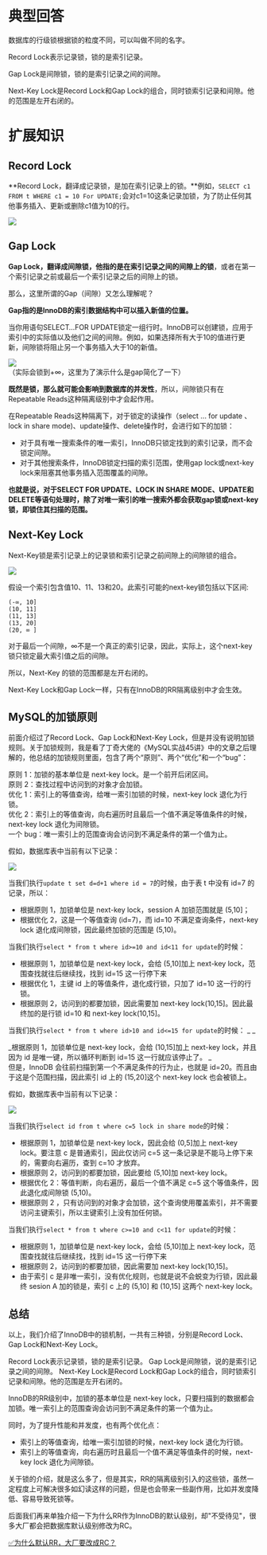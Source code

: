 # 典型回答
数据库的行级锁根据锁的粒度不同，可以叫做不同的名字。

Record Lock表示记录锁，锁的是索引记录。 

Gap Lock是间隙锁，锁的是索引记录之间的间隙。 

Next-Key Lock是Record Lock和Gap Lock的组合，同时锁索引记录和间隙。他的范围是左开右闭的。

# 扩展知识
## Record Lock

**Record Lock，翻译成记录锁，是加在索引记录上的锁。**例如，`SELECT c1 FROM t WHERE c1 = 10 For UPDATE;`会对c1=10这条记录加锁，为了防止任何其他事务插入、更新或删除c1值为10的行。

![](http://www.hollischuang.com/wp-content/uploads/2022/03/16313419014489.jpg#id=HK0bm&originHeight=326&originWidth=759&originalType=binary&ratio=1&rotation=0&showTitle=false&status=done&style=none&title=)

## Gap Lock

**Gap Lock，翻译成间隙锁，他指的是在索引记录之间的间隙上的锁**，或者在第一个索引记录之前或最后一个索引记录之后的间隙上的锁。

那么，这里所谓的Gap（间隙）又怎么理解呢？

**Gap指的是InnoDB的索引数据结构中可以插入新值的位置。**

当你用语句SELECT…FOR UPDATE锁定一组行时。InnoDB可以创建锁，应用于索引中的实际值以及他们之间的间隙。例如，如果选择所有大于10的值进行更新，间隙锁将阻止另一个事务插入大于10的新值。

![](http://www.hollischuang.com/wp-content/uploads/2022/03/16313418798174.jpg#id=azdRB&originHeight=308&originWidth=708&originalType=binary&ratio=1&rotation=0&showTitle=false&status=done&style=none&title=)<br />（实际会锁到+∞，这里为了演示什么是gap简化了一下）

**既然是锁，那么就可能会影响到数据库的并发性**，所以，间隙锁只有在Repeatable Reads这种隔离级别中才会起作用。

在Repeatable Reads这种隔离下，对于锁定的读操作（select ... for update 、 lock in share mode)、update操作、delete操作时，会进行如下的加锁：

-  对于具有唯一搜索条件的唯一索引，InnoDB只锁定找到的索引记录，而不会锁定间隙。 
-  对于其他搜索条件，InnoDB锁定扫描的索引范围，使用gap lock或next-key lock来阻塞其他事务插入范围覆盖的间隙。 

**也就是说，对于SELECT FOR UPDATE、LOCK IN SHARE MODE、UPDATE和DELETE等语句处理时，除了对唯一索引的唯一搜索外都会获取gap锁或next-key锁，即锁住其扫描的范围。**

## Next-Key Lock

Next-Key锁是索引记录上的记录锁和索引记录之前间隙上的间隙锁的组合。

![](http://www.hollischuang.com/wp-content/uploads/2022/03/16313418544575.jpg#id=xFyFF&originHeight=359&originWidth=823&originalType=binary&ratio=1&rotation=0&showTitle=false&status=done&style=none&title=)

假设一个索引包含值10、11、13和20。此索引可能的next-key锁包括以下区间:

```
(-∞, 10]
(10, 11]
(11, 13]
(13, 20]
(20, ∞ ]
```

对于最后一个间隙，∞不是一个真正的索引记录，因此，实际上，这个next-key锁只锁定最大索引值之后的间隙。

所以，Next-Key 的锁的范围都是左开右闭的。

Next-Key Lock和Gap Lock一样，只有在InnoDB的RR隔离级别中才会生效。

## MySQL的加锁原则

前面介绍过了Record Lock、Gap Lock和Next-Key Lock，但是并没有说明加锁规则。关于加锁规则，我是看了丁奇大佬的《MySQL实战45讲》中的文章之后理解的，他总结的加锁规则里面，包含了两个“原则”、两个“优化”和一个“bug”：

原则 1：加锁的基本单位是 next-key lock。是一个前开后闭区间。 <br />原则 2：查找过程中访问到的对象才会加锁。 <br />优化 1：索引上的等值查询，给唯一索引加锁的时候，next-key lock 退化为行锁。 <br />优化 2：索引上的等值查询，向右遍历时且最后一个值不满足等值条件的时候，next-key lock 退化为间隙锁。 <br />一个 bug：唯一索引上的范围查询会访问到不满足条件的第一个值为止。

假如，数据库表中当前有以下记录：

![](http://www.hollischuang.com/wp-content/uploads/2022/03/16313425680103.jpg#id=r7Rb7&originHeight=227&originWidth=1005&originalType=binary&ratio=1&rotation=0&showTitle=false&status=done&style=none&title=)

当我们执行`update t set d=d+1 where id = 7`的时候，由于表 t 中没有 id=7 的记录，所以：

- 根据原则 1，加锁单位是 next-key lock，session A 加锁范围就是 (5,10]；
- 根据优化 2，这是一个等值查询 (id=7)，而 id=10 不满足查询条件，next-key lock 退化成间隙锁，因此最终加锁的范围是 (5,10)。

当我们执行`select * from t where id>=10 and id<11 for update`的时候：

- 根据原则 1，加锁单位是 next-key lock，会给 (5,10]加上 next-key lock，范围查找就往后继续找，找到 id=15 这一行停下来
- 根据优化 1，主键 id 上的等值条件，退化成行锁，只加了 id=10 这一行的行锁。
- 根据原则 2，访问到的都要加锁，因此需要加 next-key lock(10,15]。因此最终加的是行锁 id=10 和 next-key lock(10,15]。

当我们执行`select * from t where id>10 and id<=15 for update`的时候： _ _

_根据原则 1，加锁单位是 next-key lock，会给 (10,15]加上 next-key lock，并且因为 id 是唯一键，所以循环判断到 id=15 这一行就应该停止了。 _ <br />但是，InnoDB 会往前扫描到第一个不满足条件的行为止，也就是 id=20。而且由于这是个范围扫描，因此索引 id 上的 (15,20]这个 next-key lock 也会被锁上。

假如，数据库表中当前有以下记录：

![](http://www.hollischuang.com/wp-content/uploads/2022/03/16313428606603.jpg#id=Yk2lx&originHeight=242&originWidth=1013&originalType=binary&ratio=1&rotation=0&showTitle=false&status=done&style=none&title=)

当我们执行`select id from t where c=5 lock in share mode`的时候：

- 根据原则 1，加锁单位是 next-key lock，因此会给 (0,5]加上 next-key lock。要注意 c 是普通索引，因此仅访问 c=5 这一条记录是不能马上停下来的，需要向右遍历，查到 c=10 才放弃。
- 根据原则 2，访问到的都要加锁，因此要给 (5,10]加 next-key lock。
- 根据优化 2：等值判断，向右遍历，最后一个值不满足 c=5 这个等值条件，因此退化成间隙锁 (5,10)。
- 根据原则 2 ，只有访问到的对象才会加锁，这个查询使用覆盖索引，并不需要访问主键索引，所以主键索引上没有加任何锁。

当我们执行`select * from t where c>=10 and c<11 for update`的时候：

- 根据原则 1，加锁单位是 next-key lock，会给 (5,10]加上 next-key lock，范围查找就往后继续找，找到 id=15 这一行停下来
- 根据原则 2，访问到的都要加锁，因此需要加 next-key lock(10,15]。
- 由于索引 c 是非唯一索引，没有优化规则，也就是说不会蜕变为行锁，因此最终 sesion A 加的锁是，索引 c 上的 (5,10] 和 (10,15] 这两个 next-key lock。

## 总结

以上，我们介绍了InnoDB中的锁机制，一共有三种锁，分别是Record Lock、Gap Lock和Next-Key Lock。

Record Lock表示记录锁，锁的是索引记录。 Gap Lock是间隙锁，说的是索引记录之间的间隙。 Next-Key Lock是Record Lock和Gap Lock的组合，同时锁索引记录和间隙。他的范围是左开右闭的。

InnoDB的RR级别中，加锁的基本单位是 next-key lock，只要扫描到的数据都会加锁。唯一索引上的范围查询会访问到不满足条件的第一个值为止。

同时，为了提升性能和并发度，也有两个优化点：

- 索引上的等值查询，给唯一索引加锁的时候，next-key lock 退化为行锁。
- 索引上的等值查询，向右遍历时且最后一个值不满足等值条件的时候，next-key lock 退化为间隙锁。

关于锁的介绍，就是这么多了，但是其实，RR的隔离级别引入的这些锁，虽然一定程度上可解决很多如幻读这样的问题，但是也会带来一些副作用，比如并发度降低、容易导致死锁等。

后面我们再来单独介绍一下为什么RR作为InnoDB的默认级别，却"不受待见"，很多大厂都会把数据库默认级别修改为RC。

[✅为什么默认RR，大厂要改成RC？](https://www.yuque.com/hollis666/fo22bm/moe9ws?view=doc_embed)
